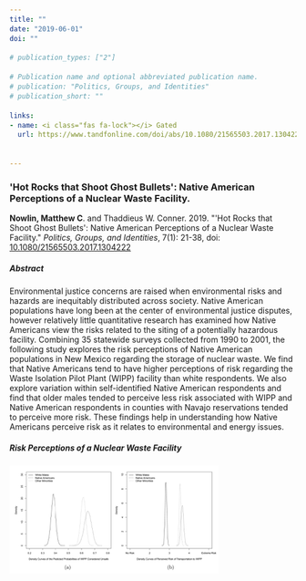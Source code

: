 ```yaml
---
title: ""
date: "2019-06-01"
doi: ""

# publication_types: ["2"]

# Publication name and optional abbreviated publication name.
# publication: "Politics, Groups, and Identities"
# publication_short: ""

links:
- name: <i class="fas fa-lock"></i> Gated
  url: https://www.tandfonline.com/doi/abs/10.1080/21565503.2017.1304222


---
```


### 'Hot Rocks that Shoot Ghost Bullets': Native American Perceptions of a Nuclear Waste Facility.

**Nowlin, Matthew C**. and Thaddieus W. Conner. 2019. "'Hot Rocks that Shoot Ghost Bullets': Native American Perceptions of a Nuclear Waste Facility." _Politics, Groups, and Identities_, 7(1): 21-38, doi: <a href="https://www.tandfonline.com/doi/abs/10.1080/21565503.2017.1304222" itemprop="url">10.1080/21565503.2017.1304222</span></a> 


##### Abstract 
Environmental justice concerns are raised when environmental risks and hazards are inequitably distributed across society. Native American populations have long been at the center of environmental justice disputes, however relatively little quantitative research has examined how Native Americans view the risks related to the siting of a potentially hazardous facility. Combining 35 statewide surveys collected from 1990 to 2001, the following study explores the risk perceptions of Native American populations in New Mexico regarding the storage of nuclear waste. We find that Native Americans tend to have higher perceptions of risk regarding the Waste Isolation Pilot Plant (WIPP) facility than white respondents. We also explore variation within self-identified Native American respondents and find that older males tended to perceive less risk associated with WIPP and Native American respondents in counties with Navajo reservations tended to perceive more risk. These findings help in understanding how Native Americans perceive risk as it relates to environmental and energy issues.

##### Risk Perceptions of a Nuclear Waste Facility 

![](fig.png)

<!-- <img style="vertical-align:middle; width:75px;height:100px; padding-right:10px" src="pgi.jpeg"> --> 






